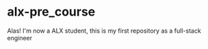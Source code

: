 # alx-pre_course
Alas!
I'm now a  ALX student, this is my first repository as a full-stack engineer

